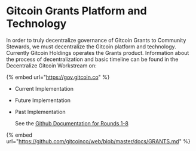 # Gitcoin Grants Platform and Technology

In order to truly decentralize governance of Gitcoin Grants to Community Stewards, we must decentralize the Gitcoin platform and technology. Currently Gitcoin Holdings operates the Grants product. Information about the process of decentralization and basic timeline can be found in the Decentralize Gitcoin Workstream on:

{% embed url="https://gov.gitcoin.co" %}

* Current Implementation
* Future Implementation
* Past Implementation

  See the [Github Documentation for Rounds 1-8](https://github.com/gitcoinco/web/blob/master/docs/GRANTS.md)

{% embed url="https://github.com/gitcoinco/web/blob/master/docs/GRANTS.md" %}



